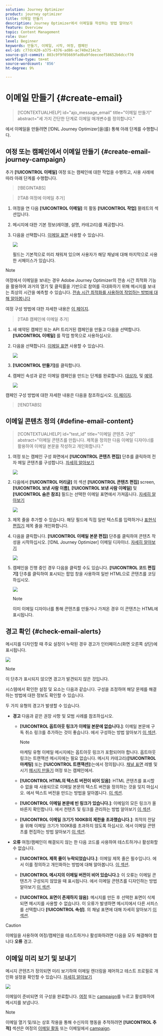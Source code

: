 ```yaml
---
solution: Journey Optimizer
product: journey optimizer
title: 이메일 만들기
description: Journey Optimizer에서 이메일을 작성하는 방법 알아보기
feature: Overview
topic: Content Management
role: User
level: Beginner
keywords: 만들기, 이메일, 시작, 여정, 캠페인
exl-id: c77dc420-a375-4376-ad86-ac740e214c3c
source-git-commit: 803c9f9f05669fad0a9fdeeceef58652b6dccf70
workflow-type: tm+mt
source-wordcount: '856'
ht-degree: 9%

---
```


# 이메일 만들기 {#create-email}

>[!CONTEXTUALHELP]
>id="ajo_message_email"
>title="이메일 만들기"
>abstract="세 가지 간단한 단계로 이메일 매개변수를 정의합니다."

에서 이메일을 만들려면 [!DNL Journey Optimizer]을(를) 통해 아래 단계를 수행합니다.

## 여정 또는 캠페인에서 이메일 만들기 {#create-email-journey-campaign}

추가 **[!UICONTROL 이메일]** 여정 또는 캠페인에 대한 작업을 수행하고, 사용 사례에 따라 아래 단계를 수행합니다.

>[!BEGINTABS]

>[!TAB 여정에 이메일 추가]

1. 여정을 연 다음 **[!UICONTROL 이메일]** 의 활동 **[!UICONTROL 작업]** 팔레트의 섹션입니다.

1. 메시지에 대한 기본 정보(레이블, 설명, 카테고리)를 제공합니다.

1. 다음을 선택합니다. [이메일 표면](email-settings.md) 사용할 수 있습니다.

   ![](assets/email_journey.png)

   필드는 기본적으로 미리 채워져 있으며 사용자가 해당 채널에 대해 마지막으로 사용한 서페이스가 있습니다.

>[!NOTE]
>
>여정에서 이메일을 보내는 경우 Adobe Journey Optimizer의 전송 시간 최적화 기능을 활용하여 과거의 열기 및 클릭률을 기반으로 참여를 극대화하기 위해 메시지를 보내는 최상의 시간을 예측할 수 있습니다. [전송 시간 최적화를 사용하여 작업하는 방법에 대해 알아봅니다](../building-journeys/journeys-message.md#send-time-optimization)

여정 구성 방법에 대한 자세한 내용은 [이 페이지](../building-journeys/journey-gs.md).

>[!TAB 캠페인에 이메일 추가]

1. 새 예약된 캠페인 또는 API 트리거된 캠페인을 만들고 다음을 선택합니다. **[!UICONTROL 이메일]** 를 작업 항목으로 사용하십시오.

1. 다음을 선택합니다. [이메일 표면](email-settings.md) 사용할 수 있습니다.

   ![](assets/email_campaign.png)

1. **[!UICONTROL 만들기]**&#x200B;를 클릭합니다.

1. 캠페인 속성과 같은 이메일 캠페인을 만드는 단계를 완료합니다. [대상자](../segment/about-segments.md), 및 [예약](../campaigns/create-campaign.md#schedule).

   ![](assets/email_campaign_steps.png)

<!--
From the **[!UICONTROL Action]** section, specify if you want to track how your recipients react to your delivery: you can track email opens, and/or clicks on links and buttons in your email.

![](assets/email_campaign_tracking.png)
-->

캠페인 구성 방법에 대한 자세한 내용은 다음을 참조하십시오. [이 페이지](../campaigns/get-started-with-campaigns.md).

>[!ENDTABS]

## 이메일 콘텐츠 정의 {#define-email-content}

<!-- update the quarry component with right ID value-->

>[!CONTEXTUALHELP]
>id="test_id"
>title="이메일 콘텐츠 구성"
>abstract="이메일 콘텐츠를 만듭니다. 제목을 정의한 다음 이메일 디자이너를 활용하여 이메일 본문을 작성하고 개인화합니다."

1. 여정 또는 캠페인 구성 화면에서 **[!UICONTROL 콘텐츠 편집]** 단추를 클릭하여 전자 메일 콘텐츠를 구성합니다. [자세히 알아보기](get-started-email-design.md)

   ![](assets/email_campaign_edit_content.png)

1. 다음에서 **[!UICONTROL 머리글]** 의 섹션 **[!UICONTROL 콘텐츠 편집]** screen, **[!UICONTROL 보낸 사람 이름]**, **[!UICONTROL 보낸 사람 이메일]** 및 **[!UICONTROL 숨은 참조]** 필드는 선택한 이메일 표면에서 가져옵니다. [자세히 알아보기](email-settings.md) <!--check if same for journey-->

   ![](assets/email_designer_edit_content_header.png)

1. 제목 줄을 추가할 수 있습니다. 해당 필드에 직접 일반 텍스트를 입력하거나 [표현식 편집기](../personalization/personalization-build-expressions.md) 제목 줄을 개인화합니다.

1. 다음을 클릭합니다. **[!UICONTROL 이메일 본문 편집]** 단추를 클릭하여 콘텐츠 작성을 시작하십시오. [!DNL Journey Optimizer] 이메일 디자이너. [자세히 알아보기](get-started-email-design.md)

   ![](assets/email_designer_edit_email_body.png)

1. 캠페인을 진행 중인 경우 다음을 클릭할 수도 있습니다. **[!UICONTROL 코드 편집기]** 단추를 클릭하여 표시되는 팝업 창을 사용하여 일반 HTML으로 콘텐츠를 코딩하십시오.

   ![](assets/email_designer_edit_code_editor.png)

   >[!NOTE]
   >
   >이미 이메일 디자이너를 통해 콘텐츠를 만들거나 가져온 경우 이 콘텐츠는 HTML에 표시됩니다.

## 경고 확인 {#check-email-alerts}

메시지를 디자인할 때 주요 설정이 누락된 경우 경고가 인터페이스(화면 오른쪽 상단)에 표시됩니다.

![](assets/email_journey_alerts_details.png)

>[!NOTE]
>
>이 단추가 표시되지 않으면 경고가 발견되지 않은 것입니다.

시스템에서 확인한 설정 및 요소는 다음과 같습니다. 구성을 조정하여 해당 문제를 해결하는 방법에 대한 정보도 확인할 수 있습니다.

두 가지 유형의 경고가 발생할 수 있습니다.

* **경고** 다음과 같은 권장 사항 및 모범 사례를 참조하십시오.

   * **[!UICONTROL 옵트아웃 링크가 이메일 본문에 없습니다.]**: 이메일 본문에 구독 취소 링크를 추가하는 것이 좋습니다. 에서 구성하는 방법 알아보기 [이 섹션](../privacy/opt-out.md#opt-out-management).

      >[!NOTE]
      >
      >마케팅 유형 이메일 메시지에는 옵트아웃 링크가 포함되어야 합니다. 옵트아웃 링크는 트랜잭션 메시지에는 필요 없습니다. 메시지 카테고리(**[!UICONTROL 마케팅]** 또는 **[!UICONTROL 트랜잭션]**)는에서 정의됩니다. [채널 표면](email-settings.md#email-type) 레벨 및 시기 [메시지 만들기](#create-email-journey-campaign) 여정 또는 캠페인에서.

   * **[!UICONTROL HTML의 텍스트 버전이 비어 있음]**: HTML 콘텐츠를 표시할 수 없을 때 사용되므로 이메일 본문의 텍스트 버전을 정의하는 것을 잊지 마십시오. 에서 텍스트 버전을 만드는 방법을 알아봅니다. [이 섹션](text-version-email.md).

   * **[!UICONTROL 이메일 본문에 빈 링크가 있습니다.]**: 이메일의 모든 링크가 올바른지 확인합니다. 에서 컨텐츠 및 링크를 관리하는 방법 알아보기 [이 섹션](content-from-scratch.md).

   * **[!UICONTROL 이메일 크기가 100KB의 제한을 초과했습니다.]**: 최적의 전달을 위해 이메일 크기가 100KB를 초과하지 않도록 하십시오. 에서 이메일 콘텐츠를 편집하는 방법 알아보기 [이 섹션](content-from-scratch.md).

* **오류** 여정/캠페인이 해결되지 않는 한 다음 코드를 사용하여 테스트하거나 활성화할 수 없습니다.

   * **[!UICONTROL 제목 줄이 누락되었습니다.]**: 이메일 제목 줄은 필수입니다. 에서 이를 정의하고 개인화하는 방법에 대해 알아봅니다. [이 섹션](create-email.md).

   <!--HTML is empty when Amp HTML is present-->

   * **[!UICONTROL 메시지의 이메일 버전이 비어 있습니다.]**: 이 오류는 이메일 콘텐츠가 구성되지 않았을 때 표시됩니다. 에서 이메일 콘텐츠를 디자인하는 방법 알아보기 [이 섹션](get-started-email-design.md).

   * **[!UICONTROL 표면이 존재하지 않음]**: 메시지를 만든 후 선택한 표면이 삭제되면 메시지를 사용할 수 없습니다. 이 오류가 발생하면 메시지에서 다른 서피스를 선택합니다 **[!UICONTROL 속성]**. 의 채널 표면에 대해 자세히 알아보기 [이 섹션](../configuration/channel-surfaces.md).


>[!CAUTION]
>
>이메일을 사용하여 여정/캠페인을 테스트하거나 활성화하려면 다음을 모두 해결해야 합니다 **오류** 경고.

## 이메일 미리 보기 및 보내기

메시지 콘텐츠가 정의되면 미리 보기하여 이메일 렌더링을 제어하고 테스트 프로필로 개인화 설정을 확인할 수 있습니다. [자세히 알아보기](preview.md)

![](assets/email_designer_edit_simulate.png)

이메일이 준비되면 의 구성을 완료합니다. [여정](../building-journeys/journey-gs.md) 또는 [campaign](../campaigns/create-campaign.md)를 누르고 활성화하여 메시지를 보냅니다.

>[!NOTE]
>
>이메일 열기 및/또는 상호 작용을 통해 수신자의 행동을 추적하려면 **[!UICONTROL 추적]** 섹션은 여정의 [이메일 활동](../building-journeys/journeys-message.md) 또는 이메일에서 [campaign](../campaigns/create-campaign.md).<!--to move?-->

<!--

## Define your email content {#email-content}

Use [!DNL Journey Optimizer] Email Designer to [design your email from scratch](../email/content-from-scratch.md). If you have an existing content, you can [import it in the Email Designer](../email/existing-content.md), or [code your own content](../email/code-content.md) in [!DNL Journey Optimizer]. 

[!DNL Journey Optimizer] comes with a set of [built-in templates](email-templates.md) to help you start. Any email can also be saved as a template.

Use [!DNL Journey Optimizer] Expression editor to personalize your messages with profiles' data. For more on personalization, refer to [this section](../personalization/personalize.md).

Adapt the content of your messages to the targeted profiles by using [!DNL Journey Optimizer] dynamic content capabilities. [Get started with dynamic content](../personalization/get-started-dynamic-content.md)

## Email tracking {#email-tracking}

If you want to track the behavior of your recipients through openings and/or clicks on links, enable the following options: **[!UICONTROL Email opens]** and **[!UICONTROL Click on email]**. 

Learn more about tracking in [this section](message-tracking.md).

## Validate your email content {#email-content-validate}

Control the rendering of your email, and check personalization settings with test profiles, using the preview section on the left-hand side. For more on this, refer to [this section](preview.md).

![](assets/messages-simple-preview.png)

You must also check alerts in the upper section of the editor.  Some of them are simple warnings, but others can prevent you from using the message. 

-->

